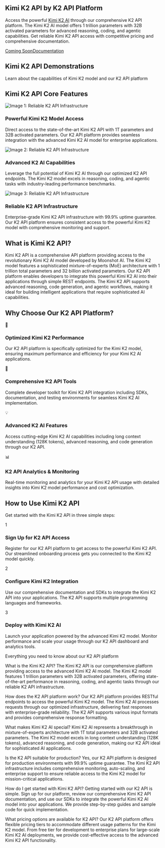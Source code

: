 Kimi K2 API by K2 API Platform
------------------------------

Access the powerful [Kimi K2 AI](https://k2api.ai/) through our comprehensive K2 API platform. The Kimi K2 AI model offers 1 trillion parameters with 32B activated parameters for advanced reasoning, coding, and agentic capabilities. Get reliable Kimi K2 API access with competitive pricing and comprehensive documentation.

[Coming Soon](https://k2api.ai/)[Documentation](https://k2api.ai/)

Kimi K2 API Demonstrations
--------------------------

Learn about the capabilities of Kimi K2 model and our K2 API platform

Kimi K2 API Core Features
-------------------------

![Image 1: Reliable K2 API Infrastructure](https://k2api.ai/placeholder-400x300.jpg)

### Powerful Kimi K2 Model Access

Direct access to the state-of-the-art Kimi K2 API with 1T parameters and 32B activated parameters. Our K2 API platform provides seamless integration with the advanced Kimi K2 AI model for enterprise applications.

![Image 2: Reliable K2 API Infrastructure](https://k2api.ai/placeholder-400x300.jpg)

### Advanced K2 AI Capabilities

Leverage the full potential of Kimi K2 AI through our optimized K2 API endpoints. The Kimi K2 model excels in reasoning, coding, and agentic tasks with industry-leading performance benchmarks.

![Image 3: Reliable K2 API Infrastructure](https://k2api.ai/placeholder-400x300.jpg)

### Reliable K2 API Infrastructure

Enterprise-grade Kimi K2 API infrastructure with 99.9% uptime guarantee. Our K2 API platform ensures consistent access to the powerful Kimi K2 model with comprehensive monitoring and support.

What is Kimi K2 API?
--------------------

Kimi K2 API is a comprehensive API platform providing access to the revolutionary Kimi K2 AI model developed by Moonshot AI. The Kimi K2 model features a sophisticated mixture-of-experts (MoE) architecture with 1 trillion total parameters and 32 billion activated parameters. Our K2 API platform enables developers to integrate this powerful Kimi K2 AI into their applications through simple REST endpoints. The Kimi K2 API supports advanced reasoning, code generation, and agentic workflows, making it ideal for building intelligent applications that require sophisticated AI capabilities.

Why Choose Our K2 API Platform?
-------------------------------

🚀

### Optimized Kimi K2 Performance

Our K2 API platform is specifically optimized for the Kimi K2 model, ensuring maximum performance and efficiency for your Kimi K2 AI applications.

🔧

### Comprehensive K2 API Tools

Complete developer toolkit for Kimi K2 API integration including SDKs, documentation, and testing environments for seamless Kimi K2 AI implementation.

💡

### Advanced K2 AI Features

Access cutting-edge Kimi K2 AI capabilities including long context understanding (128K tokens), advanced reasoning, and code generation through our K2 API.

📊

### K2 API Analytics & Monitoring

Real-time monitoring and analytics for your Kimi K2 API usage with detailed insights into Kimi K2 model performance and cost optimization.

How to Use Kimi K2 API
----------------------

Get started with the Kimi K2 API in three simple steps:

1

### Sign Up for K2 API Access

Register for our K2 API platform to get access to the powerful Kimi K2 API. Our streamlined onboarding process gets you connected to the Kimi K2 model quickly.

2

### Configure Kimi K2 Integration

Use our comprehensive documentation and SDKs to integrate the Kimi K2 API into your applications. The K2 API supports multiple programming languages and frameworks.

3

### Deploy with Kimi K2 AI

Launch your application powered by the advanced Kimi K2 model. Monitor performance and scale your usage through our K2 API dashboard and analytics tools.

Everything you need to know about our K2 API platform

What is the Kimi K2 API?
The Kimi K2 API is our comprehensive platform providing access to the advanced Kimi K2 AI model. The Kimi K2 model features 1 trillion parameters with 32B activated parameters, offering state-of-the-art performance in reasoning, coding, and agentic tasks through our reliable K2 API infrastructure.

How does the K2 API platform work?
Our K2 API platform provides RESTful endpoints to access the powerful Kimi K2 model. The Kimi K2 AI processes requests through our optimized infrastructure, delivering fast responses with enterprise-grade reliability. The K2 API supports various input formats and provides comprehensive response formatting.

What makes Kimi K2 AI special?
Kimi K2 AI represents a breakthrough in mixture-of-experts architecture with 1T total parameters and 32B activated parameters. The Kimi K2 model excels in long context understanding (128K tokens), advanced reasoning, and code generation, making our K2 API ideal for sophisticated AI applications.

Is the K2 API suitable for production?
Yes, our K2 API platform is designed for production environments with 99.9% uptime guarantee. The Kimi K2 API infrastructure includes comprehensive monitoring, auto-scaling, and enterprise support to ensure reliable access to the Kimi K2 model for mission-critical applications.

How do I get started with Kimi K2 API?
Getting started with our K2 API is simple. Sign up for our platform, review our comprehensive Kimi K2 API documentation, and use our SDKs to integrate the powerful Kimi K2 AI model into your applications. We provide step-by-step guides and sample code for quick implementation.

What pricing options are available for K2 API?
Our K2 API platform offers flexible pricing tiers to accommodate different usage patterns for the Kimi K2 model. From free tier for development to enterprise plans for large-scale Kimi K2 AI deployments, we provide cost-effective access to the advanced Kimi K2 API functionality.
